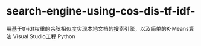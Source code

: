 # search-engine-using-cos-dis-tf-idf-
用基于tf-idf权重的余弦相似度实现本地文档的搜索引擎，以及简单的K-Means算法
Visual Studio工程
Python

